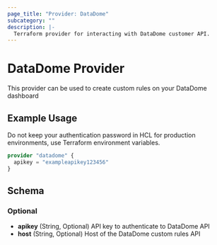 ```yaml
---
page_title: "Provider: DataDome"
subcategory: ""
description: |-
  Terraform provider for interacting with DataDome customer API.
---
```


# DataDome Provider

This provider can be used to create custom rules on your DataDome dashboard

## Example Usage

Do not keep your authentication password in HCL for production environments, use Terraform environment variables.

```terraform
provider "datadome" {
  apikey = "exampleapikey123456"
}
```

## Schema

### Optional

- **apikey** (String, Optional) API key to authenticate to DataDome API
- **host** (String, Optional) Host of the DataDome custom rules API
